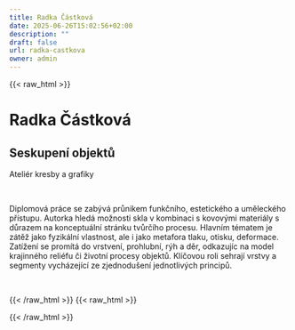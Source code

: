 ```yaml
---
title: Radka Částková
date: 2025-06-26T15:02:56+02:00
description: ""
draft: false
url: radka-castkova
owner: admin
---
```

{{< raw_html >}}
<h1>Radka Č&aacute;stkov&aacute;&nbsp;</h1>
<h2>Seskupen&iacute; objektů</h2>
<p>Ateli&eacute;r kresby a grafiky&nbsp;</p>
<p>&nbsp;</p>
<p>Diplomov&aacute; pr&aacute;ce se zab&yacute;v&aacute; průnikem funkčn&iacute;ho, estetick&eacute;ho a uměleck&eacute;ho př&iacute;stupu. Autorka hled&aacute; možnosti skla v kombinaci s kovov&yacute;mi materi&aacute;ly s důrazem na konceptu&aacute;ln&iacute; str&aacute;nku tvůrč&iacute;ho procesu. Hlavn&iacute;m t&eacute;matem je z&aacute;těž jako fyzik&aacute;ln&iacute; vlastnost, ale i jako metafora tlaku, otisku, deformace. Zat&iacute;žen&iacute; se prom&iacute;t&aacute; do vrstven&iacute;, prohlubn&iacute;, r&yacute;h a děr, odkazuj&iacute;c na model krajinn&eacute;ho reli&eacute;fu či životn&iacute; procesy objektů. Kl&iacute;čovou roli sehraj&iacute; vrstvy a segmenty vych&aacute;zej&iacute;c&iacute; ze zjednodu&scaron;en&iacute; jednotliv&yacute;ch principů.</p>
<p>&nbsp;</p>
{{< /raw_html >}}
<!-- SECTION BREAK -->
{{< raw_html >}}

{{< /raw_html >}}
